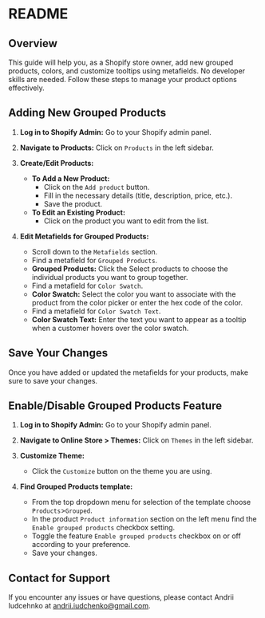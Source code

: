 # README

## Overview

This guide will help you, as a Shopify store owner, add new grouped products, colors, and customize tooltips using metafields. No developer skills are needed. Follow these steps to manage your product options effectively.

## Adding New Grouped Products

1. **Log in to Shopify Admin:**
   Go to your Shopify admin panel.

2. **Navigate to Products:**
   Click on `Products` in the left sidebar.

3. **Create/Edit Products:**
   - **To Add a New Product:**
     - Click on the `Add product` button.
     - Fill in the necessary details (title, description, price, etc.).
     - Save the product.
   - **To Edit an Existing Product:**
     - Click on the product you want to edit from the list.

4. **Edit Metafields for Grouped Products:**
   - Scroll down to the `Metafields` section.
   - Find a metafield for `Grouped Products`.
   - **Grouped Products:** Click the Select products to choose the individual products you want to group together.
   - Find a metafield for `Color Swatch`.
   - **Color Swatch:** Select the color you want to associate with the product from the color picker or enter the hex code of the color.
   - Find a metafield for `Color Swatch Text`.
   - **Color Swatch Text:** Enter the text you want to appear as a tooltip when a customer hovers over the color swatch.

## Save Your Changes

Once you have added or updated the metafields for your products, make sure to save your changes.

## Enable/Disable Grouped Products Feature

1. **Log in to Shopify Admin:**
   Go to your Shopify admin panel.

2. **Navigate to Online Store > Themes:**
   Click on `Themes` in the left sidebar.

3. **Customize Theme:**
   - Click the `Customize` button on the theme you are using.

4. **Find Grouped Products template:**
   - From the top dropdown menu for selection of the template choose `Products`>`Grouped`.
   - In the product `Product information` section on the left menu find the `Enable grouped products` checkbox setting.
   - Toggle the feature `Enable grouped products` checkbox on or off according to your preference.
   - Save your changes.

## Contact for Support

If you encounter any issues or have questions, please contact Andrii Iudcehnko at andrii.iudchenko@gmail.com.
